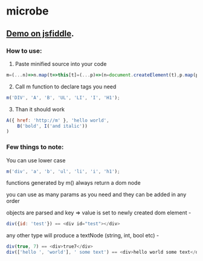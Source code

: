 # microbe

## [Demo on jsfiddle](https://jsfiddle.net/Modi34/6g3ew7n1/77/).

### How to use:
1.	Paste minified source into your code
```javascript
m=(...n)=>n.map(t=>this[t]=(...p)=>(n=document.createElement(t),p.map(p=>p+''=={}?Object.assign(n,p):n.append(p)),n))
```
2.	Call m function to declare tags you need
```javascript
m('DIV', 'A', 'B', 'UL', 'LI', 'I', 'H1');
```
3.	Than it should work
```javascript
A({ href: 'http://m' }, 'hello world',
    B('bold', I('and italic'))
)
```

### Few things to note:

You can use lower case
```javascript
m('div', 'a', 'b', 'ul', 'li', 'i', 'h1');
```

functions generated by m() always return a dom node

you can use as many params as you need and they can be added in any order

objects are parsed and key => value is set to newly created dom element -
```javascript
div({id: 'test'}) == <div id="test"></div>
```
any other type will produce a textNode (string, int, bool etc) -
```javascript
div(true, 7) == <div>true7</div>
div(['hello ', 'world'], ' some text') == <div>hello world some text</div>
```
